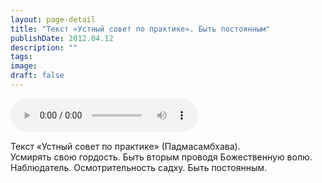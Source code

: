 ```yaml
---
layout: page-detail
title: "Текст «Устный совет по практике». Быть постоянным"
publishDate: 2012.04.12
description: ""
tags:
image:
draft: false
---
```


<audio title="2012.04.12 - Текст «Устный совет по практике». Быть постоянным.mp3" src="/upload/iblock/dff/dff515bf9404637c28c9f2286e645150.mp3" controls=""></audio>

 Текст «Устный совет по практике» (Падмасамбхава).  
 Усмирять свою гордость. Быть вторым проводя Божественную волю.  
 Наблюдатель. Осмотрительность садху. Быть постоянным.  

  
